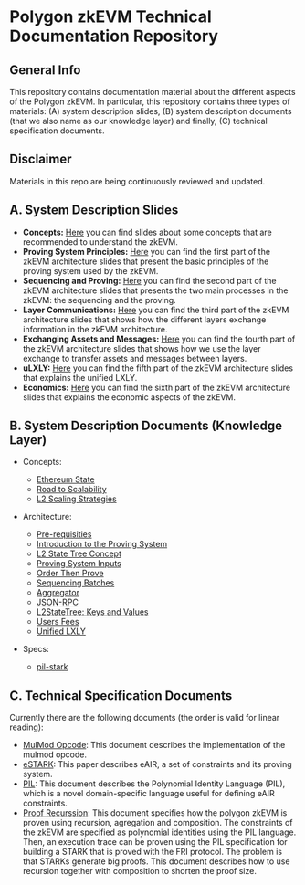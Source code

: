 # Polygon zkEVM Technical Documentation Repository

## General Info
This repository contains documentation material about the different aspects of the Polygon zkEVM.
In particular, this repository contains three types of materials: 
(A) system description slides, (B) system description documents (that we also name as our knowledge layer) and finally, (C) technical specification documents.

## Disclaimer
Materials in this repo are being continuously reviewed and updated.

## A. System Description Slides

- **Concepts:** [Here](./slides/zkevm-concepts.pdf) you can find slides about some concepts that are recommended to understand the zkEVM. 
- **Proving System Principles:** [Here](./slides/zkevm-architecture-part1-proving-system-principles.pdf) you can find the first part of the zkEVM architecture slides that present the basic principles of the proving system used by the zkEVM.
- **Sequencing and Proving:** [Here](./slides/zkevm-architecture-part2-sequencing-and-proving.pdf) you can find the 
second part of the zkEVM architecture slides that presents the two main processes in the zkEVM: the sequencing and the proving.
- **Layer Communications:** [Here](./slides/zkevm-architecture-part3-layer-communication.pdf) you can find the 
third part of the zkEVM architecture slides that shows how the different layers exchange information in the zkEVM architecture.
- **Exchanging Assets and Messages:** [Here](./slides/zkevm-architecture-part4-exchanging-assets-and-messages.pdf) you can find the 
fourth part of the zkEVM architecture slides that shows how we use the layer exchange to transfer assets and messages between layers.
- **uLXLY:** [Here](./slides/zkevm-architecture-part5-ulxly.pdf) you can find the fifth part of the zkEVM architecture slides 
that explains the unified LXLY. 
- **Economics:** [Here](./slides/zkevm-architecture-part6-economics.pdf) you can find the 
sixth part of the zkEVM architecture slides that explains the economic aspects of the zkEVM.

## B. System Description Documents (Knowledge Layer)

- Concepts:
  - [Ethereum State](./knowledge-layer/concepts/ethereum-state.pdf)
  - [Road to Scalability](./knowledge-layer/concepts/road-to-scalability.pdf)
  - [L2 Scaling Strategies](./knowledge-layer/concepts/l2-scaling-strategies.pdf)

- Architecture:
  - [Pre-requisities](./knowledge-layer/architecture/pre-requisites.pdf)
  - [Introduction to the Proving System](./knowledge-layer/architecture/intro-proving-system.pdf)
  - [L2 State Tree Concept](./knowledge-layer/architecture/l2-state-tree-concept.pdf)
  - [Proving System Inputs](./knowledge-layer/architecture/proof-inputs.pdf)
  - [Order Then Prove](./knowledge-layer/architecture/order-then-prove.pdf)
  - [Sequencing Batches](./knowledge-layer/architecture/sequencing-batches.pdf)
  - [Aggregator](./knowledge-layer/architecture/aggregator.pdf)
  - [JSON-RPC](./knowledge-layer/architecture/zkevm-network.pdf)
  - [L2StateTree: Keys and Values](./knowledge-layer/architecture/L2StateTree.pdf)
  - [Users Fees](./knowledge-layer/architecture/users-fees.pdf)
  - [Unified LXLY](./knowledge-layer/architecture/ulxly.pdf)

- Specs:
  - [pil-stark](./knowledge-layer/specs/PDFs/estark.pdf)

## C. Technical Specification Documents

Currently there are the following documents (the order is valid for linear reading):
- [MulMod Opcode](./docs/opcode-mulmod.pdf):
  This document describes the implementation of the mulmod opcode.    
- [eSTARK](./docs/estark.pdf):
  This paper describes eAIR, a set of constraints and its proving system.
- [PIL](./docs/pil.pdf):
  This document describes the Polynomial Identity Language (PIL), which is a novel domain-specific language useful for defining eAIR constraints.
- [Proof Recurssion](./docs/proof-recursion.pdf):
  This document specifies how the polygon zkEVM is proven using recursion, agregation and composition. The constraints of the zkEVM are specified as polynomial identities using the PIL language. Then, an execution trace can be proven using the PIL specification for building a STARK that is proved with the FRI protocol. The problem is that STARKs generate big proofs. This document describes how to use recursion together with composition to shorten the proof size. 
